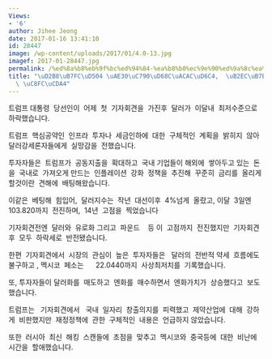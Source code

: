 ```yaml
---
Views:
- '6'
author: Jihee Jeong
date: 2017-01-16 13:41:10
id: 28447
image: /wp-content/uploads/2017/01/4.0-13.jpg
imagef: 2017-01-28447.jpg
permalink: /%ed%8a%b8%eb%9f%bc%ed%94%84-%ea%b8%b0%ec%9e%90%ed%9a%8c%ea%b2%ac%ed%9b%84-%eb%8b%ac%eb%9f%ac%ea%b0%95%ec%84%b8-%ec%a3%bc%ec%b6%a4/
title: "\uD2B8\uB7FC\uD504 \uAE30\uC790\uD68C\uACAC\uD6C4,  \uB2EC\uB7EC\uAC15\uC138\
  \ \uC8FC\uCDA4"
---
```


트럼프 대통령  당선인이  어제  첫  기자회견을  가진후  달러가  이달내  최저수준으로  하락했습니다.

트럼프  핵심공약인  인프라  투자나  세금인하에  대한  구체적인  계획을  밝히지  않아   달러강세론자들에게  실망감을  전했습니다.

투자자들은  트럼프가  공동지출을  확대하고  국내 기업들이 해외에  쌓아두고 있는  돈을  국내로  가져오게 만드는  인플레이션  강화  정책을  추진해  꾸준히  금리를  올리게 할것이란  견해에  배팅해왔습니다.

이같은  베팅해  힘입어,  달러지수는  작년  대선이후  4%넘게  올랐고, 이달  3일엔  103.820까지  전진하며,  14년  고점을  찍었습니다

기자회견전엔  달러와  유로화 그리고  파운드    등 이  고점까지  전진했지만  기자회견후  모두  하락세로  반전됐습니다.

한편  기자회견에서  시장의  관심이  높은  투자자들은   달러의  전반적 약세  흐름에도  불구하고 , 멕시코  페소는      22.0440까지  사상최저치를  기록했습니다.

또, 투자자들이 달러화를  매도하고  엔화를  매수하면서  엔화가치가  상승했다고  보도했습니다.

트럼프는   기자회견에서   국내  일자리  창출의지를  피력했고  제약산업에  대해  강하게  비판했지만  재정정책에  관한  구체적인  내용은  언급하지 않았습니다.

또한  러시아  최신  해킹  스캔들에  초점을  맞추고  멕시코와  중국등에  대한  비난에  시간을  할애했습니다.

&nbsp;

&nbsp;